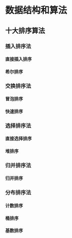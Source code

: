 # 数据结构和算法

## 十大排序算法

### 插入排序法

#### 直接插入排序



#### 希尔排序

### 交换排序法

#### 冒泡排序



#### 快速排序



### 选择排序法

#### 直接选择排序



#### 堆排序



### 归并排序法

#### 归并排序

### 分布排序法

#### 计数排序



#### 桶排序



#### 基数排序

